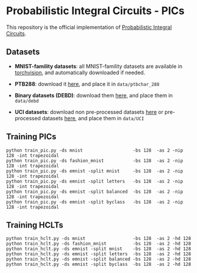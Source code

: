 # Probabilistic Integral Circuits - PICs

This repository is the official implementation of [Probabilistic Integral Circuits](https://arxiv.org/abs/2310.16986).

## Datasets

- **MNIST-famility datasets**: all MNIST-famility datasets are available in [torchvision](https://pytorch.org/vision/stable/datasets.html), and automatically downloaded if needed.

- **PTB288**: download it [here](https://github.com/UCLA-StarAI/SparsePC/tree/main/datasets/ptbchar_288), and place it in `data/ptbchar_288`

- **Binary datasets (DEBD)**: download them [here](https://github.com/UCLA-StarAI/Density-Estimation-Datasets), and place them in `data/debd`

- **UCI datasets**: download non pre-processed datasets [here](https://zenodo.org/record/1161203#.Wmtf_XVl8eN) or pre-processed datasets [here](https://drive.google.com/file/d/1tUGEc1Dk2Cny1kG-Du3QYRuH5sDHLtys/view?usp=share_link), and place them in `data/UCI`

## Training PICs

```shell
python train_pic.py -ds mnist                   -bs 128  -as 2 -nip 128 -int trapezoidal 
python train_pic.py -ds fashion_mnist           -bs 128  -as 2 -nip 128 -int trapezoidal 
python train_pic.py -ds emnist -split mnist     -bs 128  -as 2 -nip 128 -int trapezoidal 
python train_pic.py -ds emnist -split letters	-bs 128  -as 2 -nip 128 -int trapezoidal 
python train_pic.py -ds emnist -split balanced	-bs 128  -as 2 -nip 128 -int trapezoidal 
python train_pic.py -ds emnist -split byclass 	-bs 128  -as 2 -nip 128 -int trapezoidal
```

## Training HCLTs

```shell
python train_hclt.py -ds mnist                  -bs 128  -as 2 -hd 128
python train_hclt.py -ds fashion_mnist          -bs 128  -as 2 -hd 128
python train_hclt.py -ds emnist -split mnist    -bs 128  -as 2 -hd 128
python train_hclt.py -ds emnist -split letters	-bs 128  -as 2 -hd 128
python train_hclt.py -ds emnist -split balanced	-bs 128  -as 2 -hd 128
python train_hclt.py -ds emnist -split byclass 	-bs 128  -as 2 -hd 128
```
